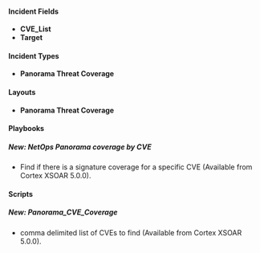 
#### Incident Fields
- **CVE_List**
- **Target**

#### Incident Types
- **Panorama Threat Coverage**

#### Layouts
- **Panorama Threat Coverage**

#### Playbooks
##### New: NetOps Panorama coverage by CVE
- Find if there is a signature coverage for a specific CVE (Available from Cortex XSOAR 5.0.0).

#### Scripts
##### New: Panorama_CVE_Coverage
- comma delimited list of CVEs to find (Available from Cortex XSOAR 5.0.0).
